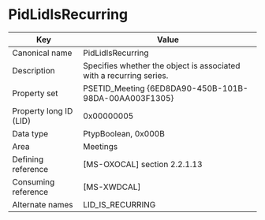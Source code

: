 # PidLidIsRecurring

| Key | Value |
|---|---|
| Canonical name | PidLidIsRecurring |
| Description | Specifies whether the object is associated with a recurring series. |
| Property set | PSETID_Meeting {6ED8DA90-450B-101B-98DA-00AA003F1305} |
| Property long ID (LID) | 0x00000005 |
| Data type | PtypBoolean, 0x000B |
| Area | Meetings |
| Defining reference | [MS-OXOCAL] section 2.2.1.13 |
| Consuming reference | [MS-XWDCAL] |
| Alternate names | LID_IS_RECURRING |
